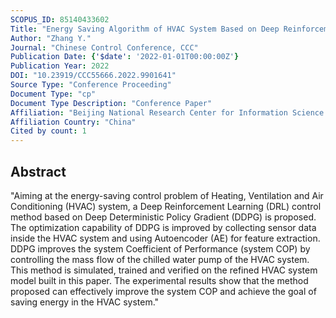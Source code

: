 ```yaml
---
SCOPUS_ID: 85140433602
Title: "Energy Saving Algorithm of HVAC System Based on Deep Reinforcement Learning with Modelica Model"
Author: "Zhang Y."
Journal: "Chinese Control Conference, CCC"
Publication Date: {'$date': '2022-01-01T00:00:00Z'}
Publication Year: 2022
DOI: "10.23919/CCC55666.2022.9901641"
Source Type: "Conference Proceeding"
Document Type: "cp"
Document Type Description: "Conference Paper"
Affiliation: "Beijing National Research Center for Information Science and Technology"
Affiliation Country: "China"
Cited by count: 1
---
```


## Abstract
"Aiming at the energy-saving control problem of Heating, Ventilation and Air Conditioning (HVAC) system, a Deep Reinforcement Learning (DRL) control method based on Deep Deterministic Policy Gradient (DDPG) is proposed. The optimization capability of DDPG is improved by collecting sensor data inside the HVAC system and using Autoencoder (AE) for feature extraction. DDPG improves the system Coefficient of Performance (system COP) by controlling the mass flow of the chilled water pump of the HVAC system. This method is simulated, trained and verified on the refined HVAC system model built in this paper. The experimental results show that the method proposed can effectively improve the system COP and achieve the goal of saving energy in the HVAC system."
